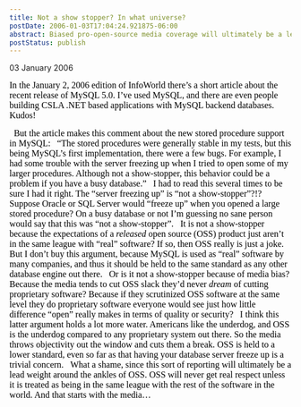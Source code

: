 ```yaml
---
title: Not a show stopper? In what universe?
postDate: 2006-01-03T17:04:24.921875-06:00
abstract: Biased pro-open-source media coverage will ultimately be a lead weight around the ankles of open-source…
postStatus: publish
---
```

03 January 2006

<font face="Times New Roman" color="#000000" size="3">In the January 2, 2006 edition of InfoWorld there’s a short article about the recent release of MySQL 5.0. I’ve used MySQL, and there are even people building CSLA .NET based applications with MySQL backend databases. Kudos!</font>

<?xml:namespace prefix = o ns = "urn:schemas-microsoft-com:office:office" /><o:p><font face="Times New Roman" color="#000000" size="3">&nbsp;</font></o:p>

<font face="Times New Roman" color="#000000" size="3">But the article makes this comment about the new stored procedure support in MySQL:</font>

<o:p><font face="Times New Roman" color="#000000" size="3">&nbsp;</font></o:p>

<font face="Times New Roman" color="#000000" size="3">“The stored procedures were generally stable in my tests, but this being MySQL’s first implementation, there were a few bugs. For example, I had some trouble with the server freezing up when I tried to open some of my larger procedures. Although not a show-stopper, this behavior could be a problem if you have a busy database.”</font>

<o:p><font face="Times New Roman" color="#000000" size="3">&nbsp;</font></o:p>

<font face="Times New Roman" color="#000000" size="3">I had to read this several times to be sure I had it right. The “server freezing up” is “not a show-stopper”?!?</font>

<o:p><font face="Times New Roman" color="#000000" size="3">&nbsp;</font></o:p>

<font face="Times New Roman" color="#000000" size="3">Suppose Oracle or SQL Server would “freeze up” when you opened a large stored procedure? On a busy database or not I’m guessing no sane person would say that this was “not a show-stopper”.</font>

<o:p><font face="Times New Roman" color="#000000" size="3">&nbsp;</font></o:p>

<font face="Times New Roman" color="#000000" size="3">It is not a show-stopper because the expectations of a <i style="mso-bidi-font-style: normal">released</i> open source (<?xml:namespace prefix = st1 ns = "urn:schemas-microsoft-com:office:smarttags" /><st1:city w:st="on"><st1:place w:st="on">OSS</st1:place></st1:city>) product just aren’t in the same league with “real” software? If so, then <st1:city w:st="on"><st1:place w:st="on">OSS</st1:place></st1:city> really is just a joke. But I don’t buy this argument, because MySQL is used as “real” software by many companies, and thus it should be held to the same standard as any other database engine out there.</font>

<o:p><font face="Times New Roman" color="#000000" size="3">&nbsp;</font></o:p>

<font face="Times New Roman" color="#000000" size="3">Or is it not a show-stopper because of media bias? Because the media tends to cut <st1:city w:st="on"><st1:place w:st="on">OSS</st1:place></st1:city> slack they’d never <i style="mso-bidi-font-style: normal">dream</i> of cutting proprietary software? Because if they scrutinized OSS software at the same level they do proprietary software everyone would see just how little difference “open” really makes in terms of quality or security?</font>

<o:p><font face="Times New Roman" color="#000000" size="3">&nbsp;</font></o:p>

<font face="Times New Roman" color="#000000" size="3">I think this latter argument holds a lot more water. Americans like the underdog, and <st1:city w:st="on"><st1:place w:st="on">OSS</st1:place></st1:city> is the underdog compared to any proprietary system out there. So the media throws objectivity out the window and cuts them a break. <st1:city w:st="on"><st1:place w:st="on">OSS</st1:place></st1:city> is held to a lower standard, even so far as that having your database server freeze up is a trivial concern.</font>

<o:p><font face="Times New Roman" color="#000000" size="3">&nbsp;</font></o:p>

<font size="3"><font color="#000000"><font face="Times New Roman">What a shame, since this sort of reporting will ultimately be a lead weight around the ankles of <st1:city w:st="on"><st1:place w:st="on">OSS</st1:place></st1:city>. <st1:city w:st="on"><st1:place w:st="on">OSS</st1:place></st1:city> will never get real respect unless it is treated as being in the same league with the rest of the software in the world. And that starts with the media…</font></font></font>
